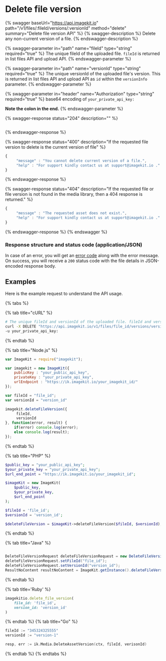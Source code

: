 # Delete file version

{% swagger baseUrl="https://api.imagekit.io" path="/v1/files/:fileId/versions/:versionId" method="delete" summary="Delete file version API" %}
{% swagger-description %}
Delete any non-current version of a file.
{% endswagger-description %}

{% swagger-parameter in="path" name="fileId" type="string" required="true" %}
The unique fileId of the uploaded file. `fileId` is returned in list files API and upload API.
{% endswagger-parameter %}

{% swagger-parameter in="path" name="versionId" type="string" required="true" %}
The unique versionId of the uploaded file's version. This is returned in list files API and upload API as `id` within the `versionInfo` parameter.
{% endswagger-parameter %}

{% swagger-parameter in="header" name="Authorization" type="string" required="true" %}
base64 encoding of `your_private_api_key:`

**Note the colon in the end.**
{% endswagger-parameter %}

{% swagger-response status="204" description="" %}
```
```
{% endswagger-response %}

{% swagger-response status="400" description="If the requested file version to delete is the current version of file" %}
```javascript
{
     "message" : "You cannot delete current version of a file.",
     "help" : "For support kindly contact us at support@imagekit.io ."
}
```
{% endswagger-response %}

{% swagger-response status="404" description="If the requested file or file version is not found in the media library, then a 404 response is returned." %}
```javascript
{
     "message" : "The requested asset does not exist.",
     "help" : "For support kindly contact us at support@imagekit.io ."
}
```
{% endswagger-response %}
{% endswagger %}

### Response structure and status code (application/JSON)

In case of an error, you will get an [error code](../api-introduction/#error-codes) along with the error message. On success, you will receive a `200` status code with the file details in JSON-encoded response body.

## Examples

Here is the example request to understand the API usage.

{% tabs %}

{% tab title="cURL" %}
```bash
# The unique fileId and versionId of the uploaded file. fileId and versionId (versionInfo.id) is returned in response of list files API and upload API.
curl -X DELETE "https://api.imagekit.io/v1/files/file_id/versions/version_id" \
-u your_private_api_key:
```
{% endtab %}

{% tab title="Node.js" %}
```javascript
var ImageKit = require("imagekit");

var imagekit = new ImageKit({
    publicKey : "your_public_api_key",
    privateKey : "your_private_api_key",
    urlEndpoint : "https://ik.imagekit.io/your_imagekit_id/"
});

var fileId = "file_id";
var versionId = "version_id"

imagekit.deleteFileVersion({
     fileId,
     versionId
}, function(error, result) {
    if(error) console.log(error);
    else console.log(result);
});
```
{% endtab %}

{% tab title="PHP" %}
```php
$public_key = "your_public_api_key";
$your_private_key = "your_private_api_key";
$url_end_point = "https://ik.imagekit.io/your_imagekit_id";

$imageKit = new ImageKit(
    $public_key,
    $your_private_key,
    $url_end_point
);

$fileId = 'file_id';
$versionId = 'version_id';

$deleteFileVersion = $imageKit->deleteFileVersion($fileId, $versionId);
```
{% endtab %}

{% tab title="Java" %}
```java

DeleteFileVersionRequest deleteFileVersionRequest = new DeleteFileVersionRequest();
deleteFileVersionRequest.setFileId("file_id");
deleteFileVersionRequest.setVersionId("version_id");
ResultNoContent resultNoContent = ImageKit.getInstance().deleteFileVersion(deleteFileVersionRequest);
```
{% endtab %}

{% tab title='Ruby' %}
```ruby
imagekitio.delete_file_version(
    file_id: 'file_id',
    version_id: 'version_id'
)
```
{% endtab %}
{% tab title="Go" %}
```Go
fileId := "345324325555"
versionId := "version-1"

resp, err := ik.Media.DeleteAssetVersion(ctx, fileId, verisonId)
```
{% endtab %}
{% endtabs %}
